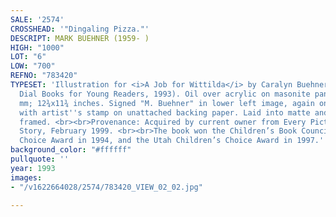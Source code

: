 ```yaml
---
SALE: '2574'
CROSSHEAD: '"Dingaling Pizza."'
DESCRIPT: MARK BUEHNER (1959- )
HIGH: "1000"
LOT: "6"
LOW: "700"
REFNO: "783420"
TYPESET: 'Illustration for <i>A Job for Wittilda</i> by Caralyn Buehner (New York:
  Dial Books for Young Readers, 1993). Oil over acrylic on masonite panel. 320x300
  mm; 12¾x11¾ inches. Signed "M. Buehner" in lower left image, again on verso, and
  with artist''s stamp on unattached backing paper. Laid into matte and archivally
  framed. <br><br>Provenance: Acquired by current owner from Every Picture Tells a
  Story, February 1999. <br><br>The book won the Children’s Book Council Children’s
  Choice Award in 1994, and the Utah Children’s Choice Award in 1997.'
background_color: "#ffffff"
pullquote: ''
year: 1993
images:
- "/v1622664028/2574/783420_VIEW_02_02.jpg"

---
```

